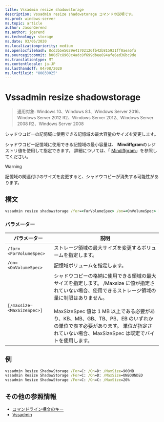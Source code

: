 ```yaml
---
title: Vssadmin resize shadowstorage
description: Vssadmin resize shadowstorage コマンドの説明です。
ms.prod: windows-server
ms.topic: article
author: JasonGerend
ms.author: jgerend
ms.technology: storage
ms.date: 03/05/2020
ms.localizationpriority: medium
ms.openlocfilehash: 8cd3b5e5629e41702126fb42b815931ff0aea6fa
ms.sourcegitcommit: b00d7c8968c4adc8f699dbee694afe6ed36bc9de
ms.translationtype: MT
ms.contentlocale: ja-JP
ms.lasthandoff: 04/08/2020
ms.locfileid: "80830025"
---
```

# <a name="vssadmin-resize-shadowstorage"></a>Vssadmin resize shadowstorage

>適用対象: Windows 10、Windows 8.1、Windows Server 2016、Windows Server 2012 R2、Windows Server 2012、Windows Server 2008 R2、Windows Server 2008

シャドウコピーの記憶域に使用できる記憶域の最大容量のサイズを変更します。

シャドウコピー記憶域に使用できる記憶域の最小容量は、 **Mindiffgram**のレジストリ値を使用して指定できます。 詳細については、「 [Mindiffgram](https://docs.microsoft.com/windows/win32/backup/registry-keys-for-backup-and-restore#mindiffareafilesize)」を参照してください。

> [!WARNING]
> 記憶域の関連付けのサイズを変更すると、シャドウコピーが消失する可能性があります。

## <a name="syntax"></a>構文

```cmd
vssadmin resize shadowstorage /for=<ForVolumeSpec> /on=<OnVolumeSpec> [/maxsize=<MaxSizeSpec>]
```

### <a name="parameters"></a>パラメーター

|パラメーター|説明|
|---|---|
`/for=<ForVolumeSpec>`  | ストレージ領域の最大サイズを変更するボリュームを指定します。
`/on=<OnVolumeSpec>` | 記憶域ボリュームを指定します。
`[/maxsize=<MaxSizeSpec>]` |  シャドウコピーの格納に使用できる領域の最大サイズを指定します。 /Maxsize に値が指定されていない場合、使用できるストレージ領域の量に制限はありません。  <br> <br> MaxSizeSpec 値は 1 MB 以上である必要があり、KB、MB、GB、TB、PB、EB のいずれかの単位で表す必要があります。 単位が指定されていない場合、MaxSizeSpec は既定でバイトを使用します。

## <a name="examples"></a>例

```cmd
vssadmin Resize ShadowStorage /For=C: /On=D: /MaxSize=900MB
vssadmin Resize ShadowStorage /For=C: /On=D: /MaxSize=UNBOUNDED
vssadmin Resize ShadowStorage /For=C: /On=C: /MaxSize=20%
```

## <a name="additional-references"></a>その他の参照情報

* [コマンドライン構文のキー](https://docs.microsoft.com/windows-server/administration/windows-commands/command-line-syntax-key)
* [Vssadmin](vssadmin.md)
